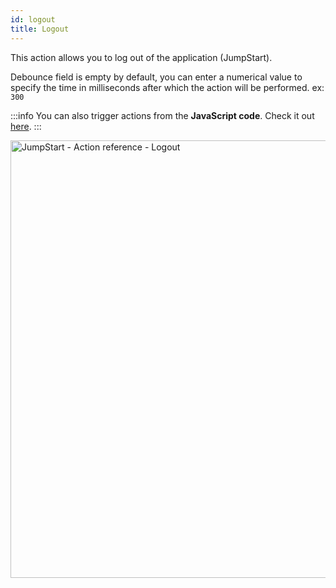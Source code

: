 ```yaml
---
id: logout
title: Logout
---
```


This action allows you to log out of the application (JumpStart).

Debounce field is empty by default, you can enter a numerical value to specify the time in milliseconds after which the action will be performed. ex: `300`

:::info
You can also trigger actions from the **JavaScript code**. Check it out [here](/docs/how-to/run-actions-from-runjs).
:::

<div style={{textAlign: 'center'}}>

<img className="screenshot-full" src="/img/actions/logout/logout2.png" alt="JumpStart - Action reference -  Logout" width="700" />

</div>